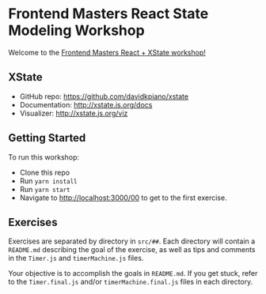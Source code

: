 # Frontend Masters React State Modeling Workshop

Welcome to the
[Frontend Masters React + XState workshop!](https://frontendmasters.com/workshops/xstate-react/)

## XState

- GitHub repo: https://github.com/davidkpiano/xstate
- Documentation: http://xstate.js.org/docs
- Visualizer: http://xstate.js.org/viz

## Getting Started

To run this workshop:

- Clone this repo
- Run `yarn install`
- Run `yarn start`
- Navigate to [http://localhost:3000/00](http://localhost:3000/00) to get to the
  first exercise.

## Exercises

Exercises are separated by directory in `src/##`. Each directory will contain a
`README.md` describing the goal of the exercise, as well as tips and comments in
the `Timer.js` and `timerMachine.js` files.

Your objective is to accomplish the goals in `README.md`. If you get stuck,
refer to the `Timer.final.js` and/or `timerMachine.final.js` files in each
directory.
